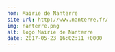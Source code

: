 ```yaml
---
nom: Mairie de Nanterre
site-url: http://www.nanterre.fr/
img: nanterre.png
alt: logo Mairie de Nanterre
date: 2017-05-23 16:02:11 +0000
---
```

